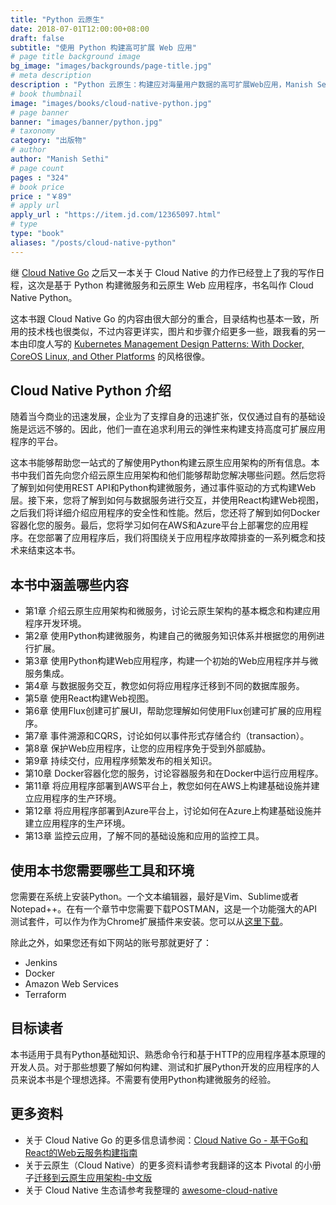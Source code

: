 ```yaml
---
title: "Python 云原生"
date: 2018-07-01T12:00:00+08:00
draft: false
subtitle: "使用 Python 构建高可扩展 Web 应用"
# page title background image
bg_image: "images/backgrounds/page-title.jpg"
# meta description
description : "Python 云原生：构建应对海量用户数据的高可扩展Web应用，Manish Sethi 著，宋净超 译"
# book thumbnail
image: "images/books/cloud-native-python.jpg"
# page banner
banner: "images/banner/python.jpg"
# taxonomy
category: "出版物"
# author
author: "Manish Sethi"
# page count
pages : "324"
# book price
price : "￥89"
# apply url
apply_url : "https://item.jd.com/12365097.html"
# type
type: "book"
aliases: "/posts/cloud-native-python"
---
```


继 [Cloud Native Go](/book/cloud-native-go/) 之后又一本关于 Cloud Native 的力作已经登上了我的写作日程，这次是基于 Python 构建微服务和云原生 Web 应用程序，书名叫作 Cloud Native Python。

这本书跟 Cloud Native Go 的内容由很大部分的重合，目录结构也基本一致，所用的技术栈也很类似，不过内容更详实，图片和步骤介绍更多一些，跟我看的另一本由印度人写的 [Kubernetes Management Design Patterns: With Docker, CoreOS Linux, and Other Platforms](https://jimmysong.io/posts/book-kubernetes-management-design-patterns/) 的风格很像。

## Cloud Native Python 介绍

随着当今商业的迅速发展，企业为了支撑自身的迅速扩张，仅仅通过自有的基础设施是远远不够的。因此，他们一直在追求利用云的弹性来构建支持高度可扩展应用程序的平台。

这本书能够帮助您一站式的了解使用Python构建云原生应用架构的所有信息。本书中我们首先向您介绍云原生应用架构和他们能够帮助您解决哪些问题。然后您将了解到如何使用REST API和Python构建微服务，通过事件驱动的方式构建Web层。接下来，您将了解到如何与数据服务进行交互，并使用React构建Web视图，之后我们将详细介绍应用程序的安全性和性能。然后，您还将了解到如何Docker容器化您的服务。最后，您将学习如何在AWS和Azure平台上部署您的应用程序。在您部署了应用程序后，我们将围绕关于应用程序故障排查的一系列概念和技术来结束这本书。

## 本书中涵盖哪些内容

- 第1章 介绍云原生应用架构和微服务，讨论云原生架构的基本概念和构建应用程序开发环境。
- 第2章 使用Python构建微服务，构建自己的微服务知识体系并根据您的用例进行扩展。
- 第3章 使用Python构建Web应用程序，构建一个初始的Web应用程序并与微服务集成。
- 第4章 与数据服务交互，教您如何将应用程序迁移到不同的数据库服务。
- 第5章 使用React构建Web视图。
- 第6章 使用Flux创建可扩展UI，帮助您理解如何使用Flux创建可扩展的应用程序。
- 第7章 事件溯源和CQRS，讨论如何以事件形式存储合约（transaction）。
- 第8章 保护Web应用程序，让您的应用程序免于受到外部威胁。
- 第9章 持续交付，应用程序频繁发布的相关知识。
- 第10章 Docker容器化您的服务，讨论容器服务和在Docker中运行应用程序。
- 第11章 将应用程序部署到AWS平台上，教您如何在AWS上构建基础设施并建立应用程序的生产环境。
- 第12章 将应用程序部署到Azure平台上，讨论如何在Azure上构建基础设施并建立应用程序的生产环境。
- 第13章 监控云应用，了解不同的基础设施和应用的监控工具。

## 使用本书您需要哪些工具和环境

您需要在系统上安装Python。一个文本编辑器，最好是Vim、Sublime或者Notepad++。在有一个章节中您需要下载POSTMAN，这是一个功能强大的API测试套件，可以作为作为Chrome扩展插件来安装。您可以从[这里下载](https://chrome.google.com/webstore/detail/postman/fhbjgbiflinjbdggehcddcbncdddomop?hl=en)。

除此之外，如果您还有如下网站的账号那就更好了：

- Jenkins
- Docker
- Amazon Web Services
- Terraform

## 目标读者

本书适用于具有Python基础知识、熟悉命令行和基于HTTP的应用程序基本原理的开发人员。对于那些想要了解如何构建、测试和扩展Python开发的应用程序的人员来说本书是个理想选择。不需要有使用Python构建微服务的经验。

## 更多资料

- 关于 Cloud Native Go 的更多信息请参阅：[Cloud Native Go - 基于Go和React的Web云服务构建指南](/book/cloud-native-go/)
- 关于云原生（Cloud Native）的更多资料请参考我翻译的这本 Pivotal 的小册子[迁移到云原生应用架构-中文版](/migrating-to-cloud-native-application-architectures)
- 关于 Cloud Native 生态请参考我整理的 [awesome-cloud-native](/awesome-cloud-native)
